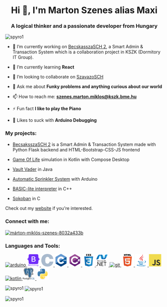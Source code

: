 <h1 align="center">Hi 👋, I'm Marton Szenes alias Maxi</h1>
<h3 align="center">A logical thinker and a passionate developer from Hungary</h3>

<p align="left"> <img src="https://komarev.com/ghpvc/?username=spyro1&label=Profile%20views&color=0e75b6&style=flat" alt="spyro1" /> </p>

<!-- <p align="left"> <a href="https://github.com/ryo-ma/github-profile-trophy"><img src="https://github-profile-trophy.vercel.app/?username=spyro1" alt="spyro1" /></a> </p> -->

- 🔭 I’m currently working on [BecskasszaSCH 2](https://git.sch.bme.hu/kszk/devteam/becskasszasch-2), a Smart Admin & Transaction System which is a collaboration project in KSZK (Dormitory IT Group).

- 🌱 I’m currently learning **React**

- 👯 I’m looking to collaborate on [SzavazoSCH](https://git.sch.bme.hu/kszk/devteam/szavazosch)

- 💬 Ask me about **Funky problems and anything curious about our world**

- 📫 How to reach me: **szenes.marton.miklos@kszk.bme.hu**

- ⚡ Fun fact **I like to play the Piano**

- 🥸 Likes to suck with **Arduino Debugging**

<h3 align="left"> My projects: </h3>

- [BecsaksszaSCH 2](https://git.sch.bme.hu/kszk/devteam/becskasszasch-2) is a Smart Admin & Transaction System made with Python Flask backend and HTML-Bootstrap-CSS-JS frontend

- [Game Of Life](https://github.com/Spyro1/GameOfLife-kotlin) simulation in Kotlin with Compose Desktop

- [Vault Vader](https://github.com/Spyro1/Vault-Vader) in Java

- [Automatic Sprinkler System](https://github.com/Spyro1/SprinkleSystem) with Arduino

- [BASIC-lite interpreter](https://github.com/Spyro1/Basic-Lite-Interpreter) in C++

- [Sokoban](https://github.com/Spyro1/Sokoban) in C

Check out my [website](https://spyro1.github.io) if you're interested.

<h3 align="left">Connect with me:</h3>
<p align="left">
<a href="https://www.linkedin.com/in/márton-szenes-8032a433b/" target="blank"><img align="center" src="https://raw.githubusercontent.com/rahuldkjain/github-profile-readme-generator/master/src/images/icons/Social/linked-in-alt.svg" alt="márton-miklós-szenes-8032a433b" height="30" width="40" /></a>
</p>

<h3 align="left">Languages and Tools:</h3>
<p align="left"> <a href="https://www.arduino.cc/" target="_blank" rel="noreferrer"> <img src="https://cdn.worldvectorlogo.com/logos/arduino-1.svg" alt="arduino" width="40" height="40"/> </a> <a href="https://getbootstrap.com" target="_blank" rel="noreferrer"> <img src="https://raw.githubusercontent.com/devicons/devicon/master/icons/bootstrap/bootstrap-plain-wordmark.svg" alt="bootstrap" width="40" height="40"/> </a> <a href="https://www.cprogramming.com/" target="_blank" rel="noreferrer"> <img src="https://raw.githubusercontent.com/devicons/devicon/master/icons/c/c-original.svg" alt="c" width="40" height="40"/> </a> <a href="https://www.w3schools.com/cpp/" target="_blank" rel="noreferrer"> <img src="https://raw.githubusercontent.com/devicons/devicon/master/icons/cplusplus/cplusplus-original.svg" alt="cplusplus" width="40" height="40"/> </a> <a href="https://www.w3schools.com/cs/" target="_blank" rel="noreferrer"> <img src="https://raw.githubusercontent.com/devicons/devicon/master/icons/csharp/csharp-original.svg" alt="csharp" width="40" height="40"/> </a> <a href="https://www.w3schools.com/css/" target="_blank" rel="noreferrer"> <img src="https://raw.githubusercontent.com/devicons/devicon/master/icons/css3/css3-original-wordmark.svg" alt="css3" width="40" height="40"/> </a> <a href="https://dotnet.microsoft.com/" target="_blank" rel="noreferrer"> <img src="https://raw.githubusercontent.com/devicons/devicon/master/icons/dot-net/dot-net-original-wordmark.svg" alt="dotnet" width="40" height="40"/> </a> <a href="https://git-scm.com/" target="_blank" rel="noreferrer"> <img src="https://www.vectorlogo.zone/logos/git-scm/git-scm-icon.svg" alt="git" width="40" height="40"/> </a> <a href="https://www.w3.org/html/" target="_blank" rel="noreferrer"> <img src="https://raw.githubusercontent.com/devicons/devicon/master/icons/html5/html5-original-wordmark.svg" alt="html5" width="40" height="40"/> </a> <a href="https://www.java.com" target="_blank" rel="noreferrer"> <img src="https://raw.githubusercontent.com/devicons/devicon/master/icons/java/java-original.svg" alt="java" width="40" height="40"/> </a> <a href="https://developer.mozilla.org/en-US/docs/Web/JavaScript" target="_blank" rel="noreferrer"> <img src="https://raw.githubusercontent.com/devicons/devicon/master/icons/javascript/javascript-original.svg" alt="javascript" width="40" height="40"/> </a> <a href="https://kotlinlang.org" target="_blank" rel="noreferrer"> <img src="https://www.vectorlogo.zone/logos/kotlinlang/kotlinlang-icon.svg" alt="kotlin" width="40" height="40"/> </a> <a href="https://www.postgresql.org" target="_blank" rel="noreferrer"> <img src="https://raw.githubusercontent.com/devicons/devicon/master/icons/postgresql/postgresql-original-wordmark.svg" alt="postgresql" width="40" height="40"/> </a> <a href="https://www.python.org" target="_blank" rel="noreferrer"> <img src="https://raw.githubusercontent.com/devicons/devicon/master/icons/python/python-original.svg" alt="python" width="40" height="40"/> </a> </p>

<p><img align="left" src="https://github-readme-stats.vercel.app/api/top-langs?username=spyro1&show_icons=true&theme=dark&locale=en&layout=compact" alt="spyro1" /></p>

<p>&nbsp;<img align="center" src="https://github-readme-stats.vercel.app/api?username=spyro1&show_icons=true&theme=dark&locale=en" alt="spyro1" /></p>

<p><img align="center" src="https://github-readme-streak-stats.herokuapp.com/?user=spyro1&theme=dark" alt="spyro1" /></p>
